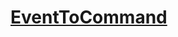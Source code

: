 # [EventToCommand](https://docs.microsoft.com/en-us/archive/msdn-magazine/2013/may/mvvm-commands-relaycommands-and-eventtocommand)